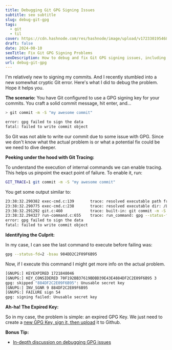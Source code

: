 ```yaml
---
title: Debugging Git GPG Signing Issues
subtitle: seo subtitle
slug: debug-git-gpg
tags:
  - git
  - til
cover: https://cdn.hashnode.com/res/hashnode/image/upload/v1723301954681/b7f0774c-71c7-4cf6-8997-09c3b3ce1078.png?w=1600&h=840&fit=crop&crop=entropy&auto=compress,format&format=webp
draft: false
date: 2024-08-10
seoTitle: Fix Git GPG Signing Problems
seoDescription: How to debug and fix Git GPG signing issues, including tracing and identifying problems such as expired GPG keys
url: debug-git-gpg
---
```


I'm relatively new to signing my commits. And I recently stumbled into a new somewhat cryptic Git error. Here's what I did to debug the problem. Hope it helps you.

**The scenario:** You have Git configured to use a GPG signing key for your commits. You craft a solid commit message, hit enter, and...

```bash
> git commit -m -S "my awesome commit"

error: gpg failed to sign the data
fatal: failed to write commit object
```

So Git was not able to write our commit due to some issue with GPG. Since we don't know what the actual problem is or what a potential fix could be we need to dive deeper.

**Peeking under the hood with Git Tracing:**

To understand the execution of internal commands we can enable tracing. This helps us pinpoint the exact point of failure. To enable it, run:

```bash
GIT_TRACE=1 git commit -m -S "my awesome commit"
```

You get some output similar to:

```bash
23:38:32.290382 exec-cmd.c:139       trace: resolved executable path from Darwin stack: /Library/Developer/CommandLineTools/usr/bin/git
23:38:32.290775 exec-cmd.c:238       trace: resolved executable dir: /Library/Developer/CommandLineTools/usr/bin
23:38:32.291292 git.c:460            trace: built-in: git commit -m -S 'my awesome commit'
23:38:32.294327 run-command.c:655    trace: run_command: gpg --status-fd=2 -bsau 984DD2C2F09F6B95
error: gpg failed to sign the data
fatal: failed to write commit object
```

**Identifying the Culprit:**

In my case, I can see the last command to execute before failing was:

```bash
gpg --status-fd=2 -bsau 984DD2C2F09F6B95
```

Now, if I execute this command I might get more info on the actual problem.

```bash
[GNUPG:] KEYEXPIRED 1721848046
[GNUPG:] KEY_CONSIDERED 70F192BB37619BDBD39E43E4884DF2C2E09F6B95 3
gpg: skipped "884DF2C2E09F6B95": Unusable secret key
[GNUPG:] INV_SGNR 9 884DF2C2E09F6B95
[GNUPG:] FAILURE sign 54
gpg: signing failed: Unusable secret key
```

**Ah-ha! The Expired Key:**

So in my case, the problem is simple: an expired GPG Key. We just need to create a [new GPG Key, sign it, then upload](https://docs.github.com/en/authentication/managing-commit-signature-verification/generating-a-new-gpg-key#generating-a-gpg-key) it to Github.

**Bonus Tip:**

- [In-depth discussion on debugging GPG issues](https://gist.github.com/paolocarrasco/18ca8fe6e63490ae1be23e84a7039374)
